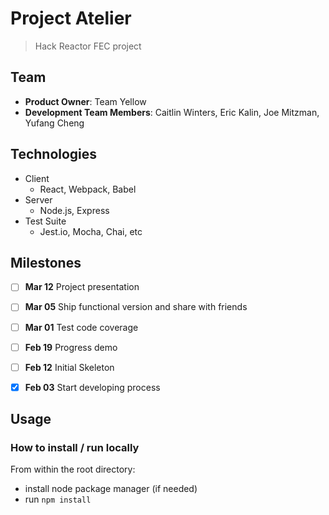 # Project Atelier
  > Hack Reactor FEC project

## Team

  - __Product Owner__: Team Yellow
  - __Development Team Members__: Caitlin Winters, Eric Kalin, Joe Mitzman, Yufang Cheng

## Technologies

- Client
  - React, Webpack, Babel
- Server
  - Node.js, Express
- Test Suite
  - Jest.io, Mocha, Chai, etc

## Milestones

-   [ ] **Mar 12** Project presentation
-   [ ] **Mar 05** Ship functional version and share with friends
-   [ ] **Mar 01** Test code coverage
-   [ ] **Feb 19** Progress demo
-   [ ] **Feb 12** Initial Skeleton
-   [x] **Feb 03** Start developing process


## Usage

### How to install / run locally

From within the root directory:
- install node package manager (if needed)
- run `npm install`